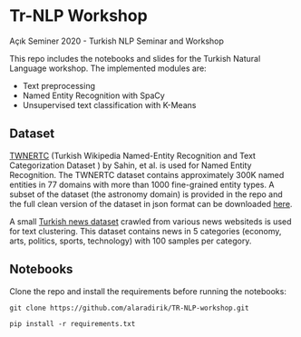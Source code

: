 # Tr-NLP Workshop 
Açık Seminer 2020 - Turkish NLP Seminar and Workshop

This repo includes the notebooks and slides for the Turkish Natural Language workshop. The implemented modules are:
- Text preprocessing
- Named Entity Recognition with SpaCy
- Unsupervised text classification with K-Means


 ## Dataset
[TWNERTC](https://data.mendeley.com/datasets/cdcztymf4k/1) (Turkish Wikipedia Named-Entity Recognition and Text Categorization Dataset ) by Sahin, et al. is used for Named Entity Recognition. The TWNERTC dataset contains approximately 300K named entities in 77 domains with more than 1000 fine-grained entity types. A subset of the dataset (the astronomy domain) is provided in the repo and the full clean version of the dataset in json format can be downloaded [here](https://drive.google.com/file/d/1o0j4UcEBCehwJSG2SHOl_I-h8TTA6pdI/view). 

A small [Turkish news dataset](https://hakan.io/makine-ogrenmesi-turkce-haber-metinleri-veri-seti/) crawled from various news websiteds is used for text clustering. This dataset contains news in 5 categories (economy, arts, politics, sports, technology) with 100 samples per category. 

 ## Notebooks
Clone the repo and install the requirements before running the notebooks:
```
git clone https://github.com/alaradirik/TR-NLP-workshop.git

pip install -r requirements.txt
```

